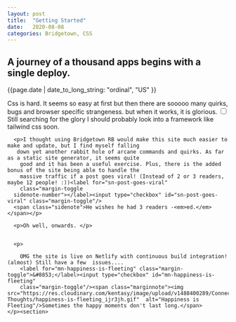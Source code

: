 ```yaml
---
layout: post
title:  "Getting Started"
date:   2020-08-08 
categories: Bridgetown, CSS
---
```


<h2>A journey of a thousand apps begins with a single deploy.</h2>
{{page.date | date_to_long_string: "ordinal", "US" }}
  <section id="swup" class="transition-fade">
      <p>Css is hard. It seems so easy at first but then there are sooooo many quirks, bugs and browser specific 
      strangeness. but when it works, it is glorious. <label for="sn-it-is-glorious" class="margin-toggle 
      sidenote-number"></label><input type="checkbox" id="sn-it-is-glorious" class="margin-toggle"/>
      <span class="sidenote">Still searching for the glory</span> I should probably look into a framework
      like tailwind css soon.</p>
 
      <p>I thought using Bridgetown RB would make this site much easier to make and update, but I find myself falling
       down yet another rabbit hole of arcane commands and quirks. As far as a static site generator, it seems quite
        good and it has been a useful exercise. Plus, there is the added bonus of the site being able to handle the
        massive traffic if a post goes viral! (Instead of 2 or 3 readers, maybe 12 people! :))<label for="sn-post-goes-viral" 
        class="margin-toggle 
      sidenote-number"></label><input type="checkbox" id="sn-post-goes-viral" class="margin-toggle"/>
      <span class="sidenote">He wishes he had 3 readers -<em>ed.</em></span></p>
 
      <p>Oh well, onwards. </p>
  

      <p>
  
        OMG the site is live on Netlify with continuous build integration! (almost) Still have a few  issues....
        <label for="mn-happiness-is-fleeting" class="margin-toggle">&#8853;</label><input type="checkbox" id="mn-happiness-is-fleeting" 
        class="margin-toggle"/><span class="marginnote"><img src="https://res.cloudinary.com/kentasy/image/upload/v1488400289/Connected-Thoughts/happiness-is-fleeting_ijr3jh.gif"  alt="Happiness is Fleeting"/>Sometimes the happy moments don't last long.</span>
    </p><section>
  
